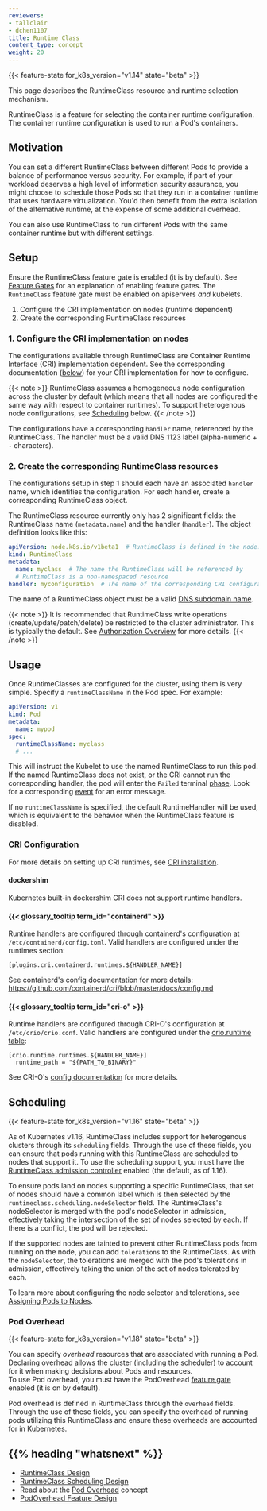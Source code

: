 ```yaml
---
reviewers:
- tallclair
- dchen1107
title: Runtime Class
content_type: concept
weight: 20
---
```


<!-- overview -->

{{< feature-state for_k8s_version="v1.14" state="beta" >}}

This page describes the RuntimeClass resource and runtime selection mechanism.

RuntimeClass is a feature for selecting the container runtime configuration. The container runtime
configuration is used to run a Pod's containers.




<!-- body -->

## Motivation

You can set a different RuntimeClass between different Pods to provide a balance of
performance versus security. For example, if part of your workload deserves a high
level of information security assurance, you might choose to schedule those Pods so
that they run in a container runtime that uses hardware virtualization. You'd then
benefit from the extra isolation of the alternative runtime, at the expense of some
additional overhead.

You can also use RuntimeClass to run different Pods with the same container runtime
but with different settings.

## Setup

Ensure the RuntimeClass feature gate is enabled (it is by default). See [Feature
Gates](/docs/reference/command-line-tools-reference/feature-gates/) for an explanation of enabling
feature gates. The `RuntimeClass` feature gate must be enabled on apiservers _and_ kubelets.

1. Configure the CRI implementation on nodes (runtime dependent)
2. Create the corresponding RuntimeClass resources

### 1. Configure the CRI implementation on nodes

The configurations available through RuntimeClass are Container Runtime Interface (CRI)
implementation dependent. See the corresponding documentation ([below](#cri-configuration)) for your
CRI implementation for how to configure.

{{< note >}}
RuntimeClass assumes a homogeneous node configuration across the cluster by default (which means
that all nodes are configured the same way with respect to container runtimes). To support
heterogenous node configurations, see [Scheduling](#scheduling) below.
{{< /note >}}

The configurations have a corresponding `handler` name, referenced by the RuntimeClass. The
handler must be a valid DNS 1123 label (alpha-numeric + `-` characters).

### 2. Create the corresponding RuntimeClass resources

The configurations setup in step 1 should each have an associated `handler` name, which identifies
the configuration. For each handler, create a corresponding RuntimeClass object.

The RuntimeClass resource currently only has 2 significant fields: the RuntimeClass name
(`metadata.name`) and the handler (`handler`). The object definition looks like this:

```yaml
apiVersion: node.k8s.io/v1beta1  # RuntimeClass is defined in the node.k8s.io API group
kind: RuntimeClass
metadata:
  name: myclass  # The name the RuntimeClass will be referenced by
  # RuntimeClass is a non-namespaced resource
handler: myconfiguration  # The name of the corresponding CRI configuration
```

The name of a RuntimeClass object must be a valid
[DNS subdomain name](/docs/concepts/overview/working-with-objects/names#dns-subdomain-names).

{{< note >}}
It is recommended that RuntimeClass write operations (create/update/patch/delete) be
restricted to the cluster administrator. This is typically the default. See [Authorization
Overview](/docs/reference/access-authn-authz/authorization/) for more details.
{{< /note >}}

## Usage

Once RuntimeClasses are configured for the cluster, using them is very simple. Specify a
`runtimeClassName` in the Pod spec. For example:

```yaml
apiVersion: v1
kind: Pod
metadata:
  name: mypod
spec:
  runtimeClassName: myclass
  # ...
```

This will instruct the Kubelet to use the named RuntimeClass to run this pod. If the named
RuntimeClass does not exist, or the CRI cannot run the corresponding handler, the pod will enter the
`Failed` terminal [phase](/docs/concepts/workloads/pods/pod-lifecycle/#pod-phase). Look for a
corresponding [event](/docs/tasks/debug-application-cluster/debug-application-introspection/) for an
error message.

If no `runtimeClassName` is specified, the default RuntimeHandler will be used, which is equivalent
to the behavior when the RuntimeClass feature is disabled.

### CRI Configuration

For more details on setting up CRI runtimes, see [CRI installation](/docs/setup/production-environment/container-runtimes/).

#### dockershim

Kubernetes built-in dockershim CRI does not support runtime handlers.

#### {{< glossary_tooltip term_id="containerd" >}}

Runtime handlers are configured through containerd's configuration at
`/etc/containerd/config.toml`. Valid handlers are configured under the runtimes section:

```
[plugins.cri.containerd.runtimes.${HANDLER_NAME}]
```

See containerd's config documentation for more details:
https://github.com/containerd/cri/blob/master/docs/config.md

#### {{< glossary_tooltip term_id="cri-o" >}}

Runtime handlers are configured through CRI-O's configuration at `/etc/crio/crio.conf`. Valid
handlers are configured under the [crio.runtime
table](https://github.com/cri-o/cri-o/blob/master/docs/crio.conf.5.md#crioruntime-table):

```
[crio.runtime.runtimes.${HANDLER_NAME}]
  runtime_path = "${PATH_TO_BINARY}"
```

See CRI-O's [config documentation][100] for more details.

[100]: https://raw.githubusercontent.com/cri-o/cri-o/9f11d1d/docs/crio.conf.5.md

## Scheduling

{{< feature-state for_k8s_version="v1.16" state="beta" >}}

As of Kubernetes v1.16, RuntimeClass includes support for heterogenous clusters through its
`scheduling` fields. Through the use of these fields, you can ensure that pods running with this
RuntimeClass are scheduled to nodes that support it. To use the scheduling support, you must have
the [RuntimeClass admission controller][] enabled (the default, as of 1.16).

To ensure pods land on nodes supporting a specific RuntimeClass, that set of nodes should have a
common label which is then selected by the `runtimeclass.scheduling.nodeSelector` field. The
RuntimeClass's nodeSelector is merged with the pod's nodeSelector in admission, effectively taking
the intersection of the set of nodes selected by each. If there is a conflict, the pod will be
rejected.

If the supported nodes are tainted to prevent other RuntimeClass pods from running on the node, you
can add `tolerations` to the RuntimeClass. As with the `nodeSelector`, the tolerations are merged
with the pod's tolerations in admission, effectively taking the union of the set of nodes tolerated
by each.

To learn more about configuring the node selector and tolerations, see [Assigning Pods to
Nodes](/docs/concepts/scheduling-eviction/assign-pod-node/).

[RuntimeClass admission controller]: /docs/reference/access-authn-authz/admission-controllers/#runtimeclass

### Pod Overhead

{{< feature-state for_k8s_version="v1.18" state="beta" >}}

You can specify _overhead_ resources that are associated with running a Pod. Declaring overhead allows
the cluster (including the scheduler) to account for it when making decisions about Pods and resources.  
To use Pod overhead, you must have the PodOverhead [feature gate](/docs/reference/command-line-tools-reference/feature-gates/)
enabled (it is on by default).

Pod overhead is defined in RuntimeClass through the `overhead` fields. Through the use of these fields,
you can specify the overhead of running pods utilizing this RuntimeClass and ensure these overheads
are accounted for in Kubernetes.


## {{% heading "whatsnext" %}}


- [RuntimeClass Design](https://github.com/kubernetes/enhancements/blob/master/keps/sig-node/runtime-class.md)
- [RuntimeClass Scheduling Design](https://github.com/kubernetes/enhancements/blob/master/keps/sig-node/runtime-class-scheduling.md)
- Read about the [Pod Overhead](/docs/concepts/configuration/pod-overhead/) concept
- [PodOverhead Feature Design](https://github.com/kubernetes/enhancements/blob/master/keps/sig-node/20190226-pod-overhead.md)


